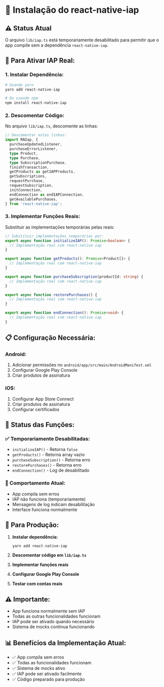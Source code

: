 # 📱 Instalação do react-native-iap

## ⚠️ **Status Atual**

O arquivo `lib/iap.ts` está temporariamente desabilitado para permitir que o app compile sem a dependência `react-native-iap`.

## 🔧 **Para Ativar IAP Real:**

### **1. Instalar Dependência:**
```bash
# Usando yarn
yarn add react-native-iap

# Ou usando npm
npm install react-native-iap
```

### **2. Descomentar Código:**
No arquivo `lib/iap.ts`, descomente as linhas:

```typescript
// Descomentar estas linhas:
import RNIap, {
  purchaseUpdatedListener,
  purchaseErrorListener,
  type Product,
  type Purchase,
  type SubscriptionPurchase,
  finishTransaction,
  getProducts as getIAPProducts,
  getSubscriptions,
  requestPurchase,
  requestSubscription,
  initConnection,
  endConnection as endIAPConnection,
  getAvailablePurchases,
} from 'react-native-iap';
```

### **3. Implementar Funções Reais:**
Substituir as implementações temporárias pelas reais:

```typescript
// Substituir implementações temporárias por:
export async function initializeIAP(): Promise<boolean> {
  // Implementação real com react-native-iap
}

export async function getProducts(): Promise<Product[]> {
  // Implementação real com react-native-iap
}

export async function purchaseSubscription(productId: string) {
  // Implementação real com react-native-iap
}

export async function restorePurchases() {
  // Implementação real com react-native-iap
}

export async function endConnection(): Promise<void> {
  // Implementação real com react-native-iap
}
```

## 📋 **Configuração Necessária:**

### **Android:**
1. Adicionar permissões no `android/app/src/main/AndroidManifest.xml`
2. Configurar Google Play Console
3. Criar produtos de assinatura

### **iOS:**
1. Configurar App Store Connect
2. Criar produtos de assinatura
3. Configurar certificados

## 🎯 **Status das Funções:**

### **✅ Temporariamente Desabilitadas:**
- `initializeIAP()` - Retorna `false`
- `getProducts()` - Retorna array vazio
- `purchaseSubscription()` - Retorna erro
- `restorePurchases()` - Retorna erro
- `endConnection()` - Log de desabilitado

### **📱 Comportamento Atual:**
- App compila sem erros
- IAP não funciona (temporariamente)
- Mensagens de log indicam desabilitação
- Interface funciona normalmente

## 🚀 **Para Produção:**

1. **Instalar dependência:**
   ```bash
   yarn add react-native-iap
   ```

2. **Descomentar código em `lib/iap.ts`**

3. **Implementar funções reais**

4. **Configurar Google Play Console**

5. **Testar com contas reais**

## ⚠️ **Importante:**

- App funciona normalmente sem IAP
- Todas as outras funcionalidades funcionam
- IAP pode ser ativado quando necessário
- Sistema de mocks continua funcionando

## 📊 **Benefícios da Implementação Atual:**

- ✅ App compila sem erros
- ✅ Todas as funcionalidades funcionam
- ✅ Sistema de mocks ativo
- ✅ IAP pode ser ativado facilmente
- ✅ Código preparado para produção
